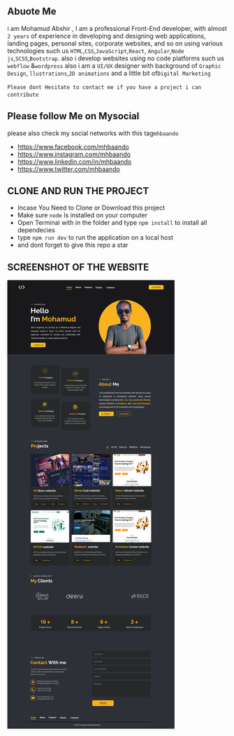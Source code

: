 ## Abuote Me

i am Mohamud Abshir , I am a professional Front-End developer, with almost
`2 years` of experience in developing and designing web applications, landing
pages, personal sites, corporate websites, and so on using various technologies
such us `HTML`,`CSS`,`JavaScript`,`React`,
`Angular`,`Node js`,`SCSS`,`Bootstrap`. also i develop websites using no code
platforms such us `webflow` &`wordpress` also i am a `UI/UX` designer with
background of `Graphic Design`, `llustrations`,`2D animations` and a little bit
of`Digital Marketing`

`Please dont Hesitate to contact me if you have a project i can contribute`

## Please follow Me on Mysocial

please also check my social networks with this tag`mhbaando`

- <https://www.facebook.com/mhbaando>
- <https://www.instagram.com/mhbaando>
- <https://www.linkedin.com/in/mhbaando>
- <https://www.twitter.com/mhbaando>

## CLONE AND RUN THE PROJECT

- Incase You Need to Clone or Download this project
- Make sure `node` Is installed on your computer
- Open Terminal with in the folder and type `npm install` to install all
  dependecies
- type `npm run dev` to run the application on a local host
- and dont forget to give this repo a star

## SCREENSHOT OF THE WEBSITE

![](src/Assets/HomePage.png)
